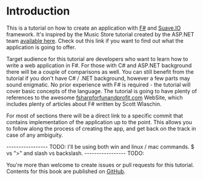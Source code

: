 # Introduction

This is a tutorial on how to create an application with [F#](http://fsharp.org) and [Suave.IO](http://suave.io) framework. 
It's inspired by the Music Store tutorial created by the ASP.NET team [available here](http://www.asp.net/mvc/overview/older-versions/mvc-music-store/mvc-music-store-part-1).
Check out this link if you want to find out what the application is going to offer.

Target audience for this tutorial are developers who want to learn how to write a web application in F#.
For those with C# and ASP.NET background there will be a couple of comparisons as well.
You can still benefit from the tutorial if you don't have C# / .NET background, however a few parts may sound enigmatic.
No prior experience with F# is required - the tutorial will cover basic concepts of the language.
The tutorial is going to have plenty of references to the awesome [fsharpforfunandprofit.com](http://fsharpforfunandprofit.com) WebSite, which includes plenty of articles about F# written by Scott Wlaschin.

For most of sections there will be a direct link to a specific commit that contains implementation of the application up to the point.
This allows you to follow along the process of creating the app, and get back on the track in case of any ambiguity.

----------------- TODO:
I'll be using both win and linux / mac commands. $ vs ">" and slash vs backslash.
----------------- TODO:

You're more than welcome to create issues or pull requests for this tutorial.
Contents for this book are published on [GitHub](https://github.com/theimowski/SuaveMusicStore).
